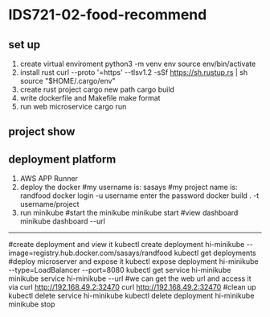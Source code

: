 # IDS721-02-food-recommend
## set up
1. create virtual enviroment
    python3 -m venv env
    source env/bin/activate
2. install rust
    curl --proto '=https' --tlsv1.2 -sSf https://sh.rustup.rs | sh
    source "$HOME/.cargo/env"
3. create rust project
    cargo new path
    cargo build
4. write dockerfile and Makefile
    make format
5.  run web microservice
    cargo run

## project show

## deployment platform
1. AWS APP Runner
1. deploy the docker
#my username is: sasays
#my project name is: randfood
    docker login -u username
    enter the password
    docker build . -t username/project
2. run minikube
#start the minikube
    minikube start
#view dashboard
    minikube dashboard --url
-----------------
#create deployment and view it
    kubectl create deployment hi-minikube --image=registry.hub.docker.com/sasays/randfood
    kubectl get deployments
#deploy microserver and expose it
    kubectl expose deployment hi-minikube --type=LoadBalancer --port=8080
    kubectl get service hi-minikube
    minikube service hi-minikube  --url
#we can get the web url and access it via curl
    http://192.168.49.2:32470
    curl http://192.168.49.2:32470
#clean up
    kubectl delete service hi-minikube
    kubectl delete deployment hi-minikube
    minikube stop
##